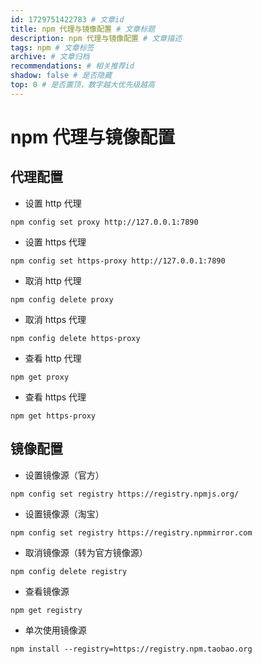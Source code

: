 ```yaml
---
id: 1729751422783 # 文章id
title: npm 代理与镜像配置 # 文章标题
description: npm 代理与镜像配置 # 文章描述
tags: npm # 文章标签
archive: # 文章归档
recommendations: # 相关推荐id
shadow: false # 是否隐藏
top: 0 # 是否置顶，数字越大优先级越高
---
```


# npm 代理与镜像配置

## 代理配置

- 设置 http 代理

```shell title="hidden"
npm config set proxy http://127.0.0.1:7890
```

- 设置 https 代理

```shell title="hidden"
npm config set https-proxy http://127.0.0.1:7890
```

- 取消 http 代理

```shell title="hidden"
npm config delete proxy
```

- 取消 https 代理

```shell title="hidden"
npm config delete https-proxy
```

- 查看 http 代理

```shell title="hidden"
npm get proxy
```

- 查看 https 代理

```shell title="hidden"
npm get https-proxy
```

## 镜像配置

- 设置镜像源（官方）

```shell title="hidden"
npm config set registry https://registry.npmjs.org/
```

- 设置镜像源（淘宝）

```shell title="hidden"
npm config set registry https://registry.npmmirror.com
```

- 取消镜像源（转为官方镜像源）

```shell title="hidden"
npm config delete registry
```

- 查看镜像源

```shell title="hidden"
npm get registry
```

- 单次使用镜像源

```shell title="hidden"
npm install --registry=https://registry.npm.taobao.org
```
